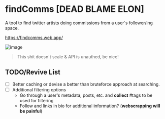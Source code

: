 # findComms [DEAD BLAME ELON]
A tool to find twitter artists doing commissions from a user's follower/ing space.

https://findcomms.web.app/

![image](https://user-images.githubusercontent.com/18451329/167970647-473208db-d31e-49ab-b316-6b96536725c7.png)

> This shit doesn't scale & API is unauthed, be nice! 

## TODO/Revive List

- [ ] Better caching or devise a better than bruteforce approach at searching.
- [ ] Additional filtering options
    - Go through a user's metadata, posts, etc. and **collect** #tags to be used for filtering
    - Follow and links in bio for additional information? (**webscrapping will be painful**)


